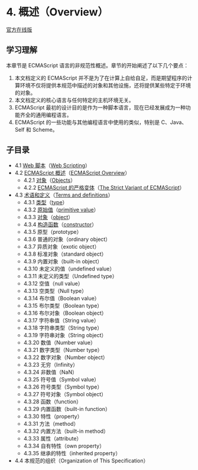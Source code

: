 # 4. 概述（Overview）

[官方在线版](https://262.ecma-international.org/6.0/#sec-overview)

## 学习理解

本章节是 ECMAScript 语言的非规范性概述。章节的开始阐述了以下几个要点：

1. 本文档定义的 ECMAScript 并不是为了在计算上自给自足，而是期望程序的计算环境不仅将提供本规范中描述的对象和其他设施，还将提供某些特定于环境的对象。
2. 本文档定义的核心语言与任何特定的主机环境无关。
3. ECMAScript 最初的设计目的是作为一种脚本语言，现在已经发展成为一种功能齐全的通用编程语言。
4. ECMAScript 的一些功能与其他编程语言中使用的类似，特别是 C、Java、Self 和 Scheme。

## 子目录

- 4.1 [Web 脚本](./4.1.Web-Scripting)（[Web Scripting](https://262.ecma-international.org/6.0/#sec-web-scripting)）
- 4.2 [ECMAScript 概述](./4.2.ECMAScript-Overview)（[ECMAScript Overview](https://262.ecma-international.org/6.0/#sec-ecmascript-overview)）
  - 4.2.1 [对象](./4.2.ECMAScript-Overview/4.2.1.Objects)（[Objects](https://262.ecma-international.org/6.0/#sec-objects)）
  - 4.2.2 [ECMAScript 的严格变体](./4.2.ECMAScript-Overview/4.2.2.The-Strict-Variant-of-ECMAScript)（[The Strict Variant of ECMAScript](https://262.ecma-international.org/6.0/#sec-strict-variant-of-ecmascript)）
- 4.3 [术语和定义](./4.3.Terms-and-definitions)（[Terms and definitions](https://262.ecma-international.org/6.0/#sec-terms-and-definitions)）
  - 4.3.1 [类型](./4.3.Terms-and-definitions#431-%E7%B1%BB%E5%9E%8Btype)（[type](https://262.ecma-international.org/6.0/#sec-type)）
  - 4.3.2 [原始值](./4.3.Terms-and-definitions#432-原始值primitive-value)（[primitive value](https://262.ecma-international.org/6.0/#sec-primitive-value)）
  - 4.3.3 [对象](./4.3.Terms-and-definitions#433-对象object)（[object](https://262.ecma-international.org/6.0/#sec-terms-and-definitions-object)）
  - 4.3.4 [构造函数](./4.3.Terms-and-definitions#434-构造函数constructor)（[constructor](https://262.ecma-international.org/6.0/#sec-constructor)）
  - 4.3.5 原型（prototype）
  - 4.3.6 普通的对象（ordinary object）
  - 4.3.7 异质对象（exotic object）
  - 4.3.8 标准对象（standard object）
  - 4.3.9 内置对象（built-in object）
  - 4.3.10 未定义的值（undefined value）
  - 4.3.11 未定义的类型（Undefined type）
  - 4.3.12 空值（null value）
  - 4.3.13 空类型（Null type）
  - 4.3.14 布尔值（Boolean value）
  - 4.3.15 布尔类型（Boolean type）
  - 4.3.16 布尔对象（Boolean object）
  - 4.3.17 字符串值（String value）
  - 4.3.18 字符串类型（String type）
  - 4.3.19 字符串对象（String object）
  - 4.3.20 数值（Number value）
  - 4.3.21 数字类型（Number type）
  - 4.3.22 数字对象（Number object）
  - 4.3.23 无穷（Infinity）
  - 4.3.24 非数值（NaN）
  - 4.3.25 符号值（Symbol value）
  - 4.3.26 符号类型（Symbol type）
  - 4.3.27 符号对象（Symbol object）
  - 4.3.28 函数（function）
  - 4.3.29 内置函数（built-in function）
  - 4.3.30 特性（property）
  - 4.3.31 方法（method）
  - 4.3.32 内置方法（built-in method）
  - 4.3.33 属性（attribute）
  - 4.3.34 自有特性（own property）
  - 4.3.35 继承的特性（inherited property）
- 4.4 本规范的组织（Organization of This Specification）

